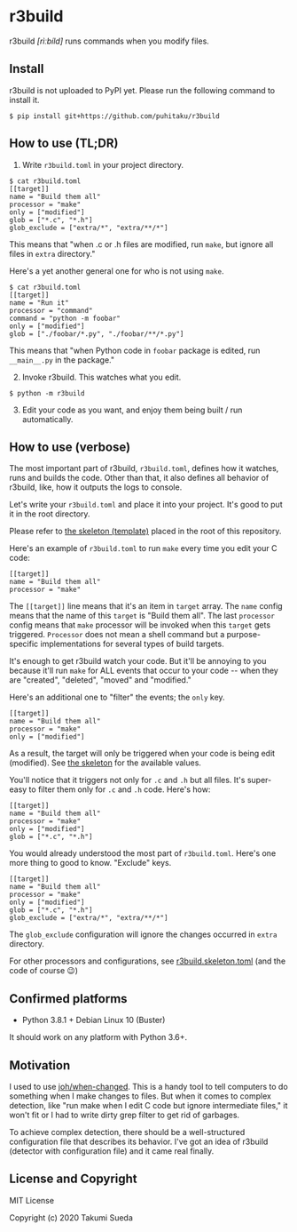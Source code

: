 r3build
=======

r3build _[rìːbíld]_ runs commands when you modify files.


Install
-------

r3build is not uploaded to PyPI yet. Please run the following command to install it.

```
$ pip install git+https://github.com/puhitaku/r3build
```


How to use (TL;DR)
------------------

1. Write `r3build.toml` in your project directory.

```
$ cat r3build.toml
[[target]]
name = "Build them all"
processor = "make"
only = ["modified"]
glob = ["*.c", "*.h"]
glob_exclude = ["extra/*", "extra/**/*"]
```

This means that "when .c or .h files are modified, run `make`, but ignore all files in `extra` directory."

Here's a yet another general one for who is not using `make`.

```
$ cat r3build.toml
[[target]]
name = "Run it"
processor = "command"
command = "python -m foobar"
only = ["modified"]
glob = ["./foobar/*.py", "./foobar/**/*.py"]
```

This means that "when Python code in `foobar` package is edited, run `__main__.py` in the package."

2. Invoke r3build. This watches what you edit.

```
$ python -m r3build
```

3. Edit your code as you want, and enjoy them being built / run automatically.


How to use (verbose)
--------------------

The most important part of r3build, `r3build.toml`, defines how it watches, runs and builds the code.
Other than that, it also defines all behavior of r3build, like, how it outputs the logs to console.

Let's write your `r3build.toml` and place it into your project. It's good to put it in the root directory.

Please refer to [the skeleton (template)](r3build.skeleton.toml) placed in the root of this repository.

Here's an example of `r3build.toml` to run `make` every time you edit your C code:

```
[[target]]
name = "Build them all"
processor = "make"
```

The `[[target]]` line means that it's an item in `target` array. The `name` config means that the name of this `target` is "Build them all". The last `processor` config means that `make` processor will be invoked when this `target` gets triggered. `Processor` does not mean a shell command but a purpose-specific implementations for several types of build targets.

It's enough to get r3build watch your code. But it'll be annoying to you because it'll run `make` for ALL events
that occur to your code -- when they are "created", "deleted", "moved" and "modified."

Here's an additional one to "filter" the events; the `only` key.

```
[[target]]
name = "Build them all"
processor = "make"
only = ["modified"]
```

As a result, the target will only be triggered when your code is being edit (modified).
See [the skeleton](r3build.skeleton.toml) for the available values.

You'll notice that it triggers not only for `.c` and `.h` but all files.
It's super-easy to filter them only for `.c` and `.h` code. Here's how:

```
[[target]]
name = "Build them all"
processor = "make"
only = ["modified"]
glob = ["*.c", "*.h"]
```

You would already understood the most part of `r3build.toml`.
Here's one more thing to good to know. "Exclude" keys.

```
[[target]]
name = "Build them all"
processor = "make"
only = ["modified"]
glob = ["*.c", "*.h"]
glob_exclude = ["extra/*", "extra/**/*"]
```

The `glob_exclude` configuration will ignore the changes occurred in `extra` directory.

For other processors and configurations, see [r3build.skeleton.toml](r3build.skeleton.toml) (and the code of course :wink:)


Confirmed platforms
-------------------

 - Python 3.8.1 + Debian Linux 10 (Buster)

It should work on any platform with Python 3.6+.


Motivation
----------

I used to use [joh/when-changed](https://github.com/joh/when-changed). This is a handy tool to tell computers to do something when I make changes to files. But when it comes to complex detection, like "run make when I edit C code but ignore intermediate files," it won't fit or I had to write dirty grep filter to get rid of garbages.

To achieve complex detection, there should be a well-structured configuration file that describes its behavior. I've got an idea of r3build (detector with configuration file) and it came real finally.


License and Copyright
---------------------

MIT License

Copyright (c) 2020 Takumi Sueda


